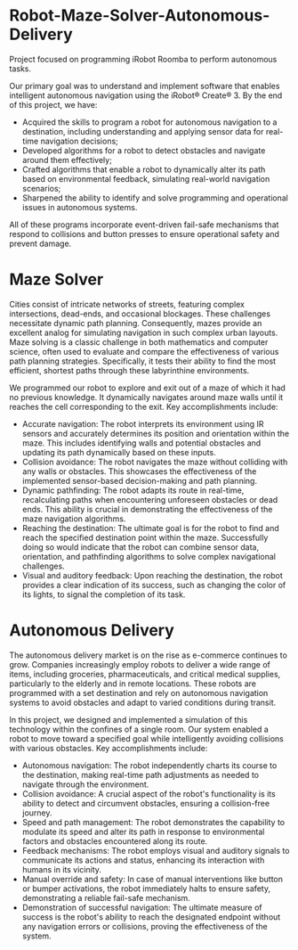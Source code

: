 # Robot-Maze-Solver-Autonomous-Delivery
Project focused on programming iRobot Roomba to perform autonomous tasks.

Our primary goal was to understand and implement software that enables intelligent autonomous navigation using the iRobot® Create® 3. By the end of this project, we have:
 - Acquired the skills to program a robot for autonomous navigation to a destination, including understanding and applying sensor data for real-time navigation decisions;
 - Developed algorithms for a robot to detect obstacles and navigate around them effectively;
 - Crafted algorithms that enable a robot to dynamically alter its path based on environmental feedback, simulating real-world navigation scenarios;
 - Sharpened the ability to identify and solve programming and operational issues in autonomous systems.

All of these programs incorporate event-driven fail-safe mechanisms that respond to collisions and button presses to ensure operational safety and prevent damage.
# Maze Solver
Cities consist of intricate networks of streets, featuring complex intersections, dead-ends, and occasional blockages. These challenges necessitate dynamic path planning. Consequently, mazes provide an excellent analog for simulating navigation in such complex urban layouts. Maze solving is a classic challenge in both mathematics and computer science, often used to evaluate and compare the effectiveness of various path planning strategies. Specifically, it tests their ability to find the most efficient, shortest paths through these labyrinthine environments.

We programmed our robot to explore and exit out of a maze of which it had no previous knowledge. It dynamically navigates around maze walls until it reaches the cell corresponding to the exit. Key accomplishments include:
 - Accurate navigation: The robot interprets its environment using IR sensors and accurately determines its position and orientation within the maze. This includes identifying walls and potential obstacles and updating its path dynamically based on these inputs.
 - Collision avoidance: The robot navigates the maze without colliding with any walls or obstacles. This showcases the effectiveness of the implemented sensor-based decision-making and path planning.
 - Dynamic pathfinding: The robot adapts its route in real-time, recalculating paths when encountering unforeseen obstacles or dead ends. This ability is crucial in demonstrating the effectiveness of the maze navigation algorithms.
 - Reaching the destination: The ultimate goal is for the robot to find and reach the specified destination point within the maze. Successfully doing so would indicate that the robot can combine sensor data, orientation, and pathfinding algorithms to solve complex navigational challenges.
 - Visual and auditory feedback: Upon reaching the destination, the robot provides a clear indication of its success, such as changing the color of its lights, to signal the completion of its task.
# Autonomous Delivery
The autonomous delivery market is on the rise as e-commerce continues to grow. Companies increasingly employ robots to deliver a wide range of items, including groceries, pharmaceuticals, and critical medical supplies, particularly to the elderly and in remote locations. These robots are programmed with a set destination and rely on autonomous navigation systems to avoid obstacles and adapt to varied conditions during transit. 

In this project, we designed and implemented a simulation of this technology within the confines of a single room. Our system enabled a robot to move toward a specified goal while intelligently avoiding collisions with various obstacles. Key accomplishments include:
 - Autonomous navigation: The robot independently charts its course to the destination, making real-time path adjustments as needed to navigate through the environment.
 - Collision avoidance: A crucial aspect of the robot's functionality is its ability to detect and circumvent obstacles, ensuring a collision-free journey.
 - Speed and path management: The robot demonstrates the capability to modulate its speed and alter its path in response to environmental factors and obstacles encountered along its route.
 - Feedback mechanisms: The robot employs visual and auditory signals to communicate its actions and status, enhancing its interaction with humans in its vicinity.
 - Manual override and safety: In case of manual interventions like button or bumper activations, the robot immediately halts to ensure safety, demonstrating a reliable fail-safe mechanism.
 - Demonstration of successful navigation: The ultimate measure of success is the robot's ability to reach the designated endpoint without any navigation errors or collisions, proving the effectiveness of the system.
